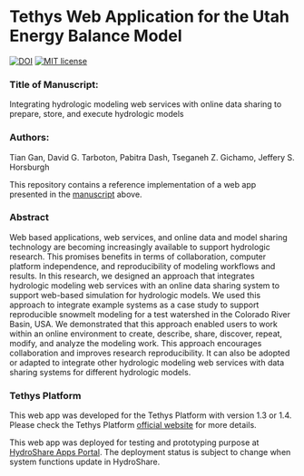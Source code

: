 # Tethys Web Application for the Utah Energy Balance Model 
[![DOI](https://zenodo.org/badge/DOI/10.5281/zenodo.3735455.svg)](https://doi.org/10.5281/zenodo.3735455)
[![MIT license](https://img.shields.io/badge/License-MIT-blue.svg)](https://github.com/gantian127/tethysapp-ueb_app/blob/master/LICENSE.txt)

### Title of Manuscript:

Integrating hydrologic modeling web services with online data sharing to prepare, store, and execute hydrologic models

### Authors: 

Tian Gan, David G. Tarboton, Pabitra Dash, Tseganeh Z. Gichamo, Jeffery S. Horsburgh 


This repository contains a reference implementation of a web app presented
in the [manuscript](https://doi.org/10.1016/j.envsoft.2020.104731) above.



### Abstract


Web based applications, web services, and online data and model sharing technology are becoming increasingly available 
to support hydrologic research. This promises benefits in terms of collaboration, computer platform independence, and 
reproducibility of modeling workflows and results. In this research, we designed an approach that integrates hydrologic 
modeling web services with an online data sharing system to support web-based simulation for hydrologic models. 
We used this approach to integrate example systems as a case study to support reproducible snowmelt modeling for a test 
watershed in the Colorado River Basin, USA. We demonstrated that this approach enabled users to work within an online 
environment to create, describe, share, discover, repeat, modify, and analyze the modeling work. This approach 
encourages collaboration and improves research reproducibility. It can also be adopted or adapted to integrate other 
hydrologic modeling web services with data sharing systems for different hydrologic models. 


### Tethys Platform

This web app was developed for the Tethys Platform with version 1.3 or 1.4. 
Please check the Tethys Platform [official website](http://docs.tethysplatform.org/en/stable/index.html) for more details. 

This web app was deployed for testing and prototyping purpose at [HydroShare Apps Portal](https://apps.hydroshare.org/apps/).
The deployment status is subject to change when system functions update in HydroShare. 
 
